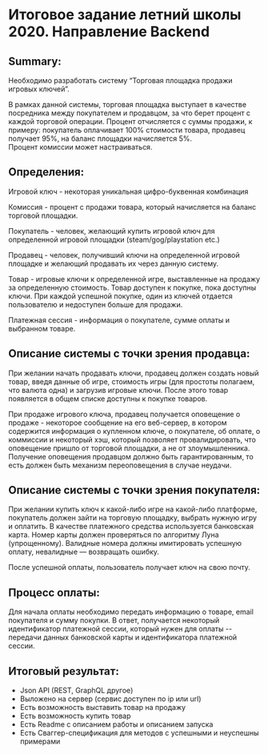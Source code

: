 # Итоговое задание летний школы 2020. Направление Backend
## Summary: 
Необходимо разработать систему “Торговая площадка продажи игровых ключей”.

В рамках данной системы, торговая площадка выступает в качестве посредника между покупателем и продавцом, за что берет процент с каждой торговой операции. 
Процент отчисляется с суммы продажи, к примеру: покупатель оплачивает 100% стоимости товара, продавец получает 95%, на баланс площадки начисляется 5%.  
Процент комиссии может настраиваться. 

## Определения: 
Игровой ключ - некоторая уникальная цифро-буквенная комбинация

Комиссия - процент с продажи товара, который начисляется на баланс торговой площадки.

Покупатель - человек, желающий купить игровой ключ для определенной игровой площадки (steam/gog/playstation etc.)

Продавец - человек, получивший ключи на определенной игровой площадке и желающий продавать их через данную систему.

Товар - игровые ключи к определенной игре, выставленные на продажу за определенную стоимость. Товар доступен к покупке, пока доступны ключи. При каждой успешной покупке, один из ключей отдается пользователю и недоступен больше для продажи.

Платежная сессия - информация о покупателе, сумме оплаты и выбранном товаре.

## Описание системы с точки зрения продавца:
При желании начать продавать ключи, продавец должен создать новый товар, введя данные об игре, стоимость игры (для простоты полагаем, что валюта одна) и загрузив игровые ключи. После этого товар появляется в общем списке доступны к покупке товаров. 

При продаже игрового ключа, продавец получается оповещение о продаже - некоторое сообщение на его веб-сервер, в котором содержится информация о купленном ключе, о покупателе, об оплате, о коммиссии и некоторый хэш, который позволяет провалидировать, что оповещение пришло от торговой площадки, а не от злоумышленника. Получение оповещения продавцом должно быть гарантированным, то есть должен быть механизм переоповещения в случае неудачи.

## Описание системы с точки зрения покупателя:
При желании купить ключ к какой-либо игре на какой-либо платформе, покупатель должен зайти на торговую площадку, выбрать нужную игру и оплатить. В качестве платежного средства используется банковская карта. Номер карты должен проверяться по алгоритму Луна (упрощенному). Валидные номера должны имитировать успешную оплату, невалидные — возвращать ошибку. 

После успешной оплаты, пользователь получает ключ на свою почту.

## Процесс оплаты:
Для начала оплаты необходимо передать информацию о товаре, email покупателя и сумму покупки. В ответ, получается некоторый идентификатор платежной сессии, который нужен для оплаты -- передачи данных банковской карты и идентификатора платежной сессии.

## Итоговый результат:
- Json API (REST, GraphQL другое)
- Выложено на сервер (сервис доступен по ip или url)
- Есть возможность выставить товар на продажу
- Есть возможность купить товар
- Есть Readme с описанием работы и описанием запуска
- Есть Сваггер-спецификация для методов с успешными и неуспешны примерами
